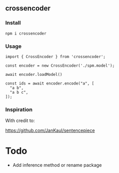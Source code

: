 ## crossencoder

### Install

```
npm i crossencoder
```

### Usage

```
import { CrossEncoder } from 'crossencoder';

const encoder = new CrossEncoder('./spm.model');

await encoder.loadModel()

const ids = await encoder.encode("a", [
  "a b",
  "a b c",
]);
```

### Inspiration

With credit to:

https://github.com/JanKaul/sentencepiece

# Todo

- Add inference method or rename package 
